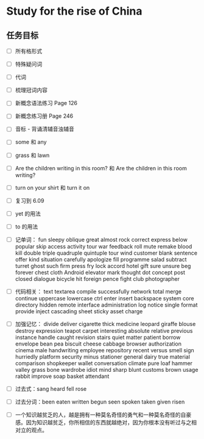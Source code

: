 # Study for the rise of China

## 任务目标

- [ ] 所有格形式

- [ ] 特殊疑问词

- [ ] 代词

- [ ] 梳理冠词内容

- [ ] 新概念语法练习 Page 126

- [ ] 新概念练习册 Page 246

- [ ] 音标 - 背诵清辅音浊辅音

- [ ] some 和 any

- [ ] grass 和 lawn

- [ ] Are the children writing in this room? 和 Are the children in this room writing?

- [ ] turn on your shirt 和 turn it on

- [ ] 复习到 6.09

- [ ] yet 的用法

- [ ] to 的用法

- [ ] 记单词： fun sleepy oblique great almost rock correct express below popular skip access activity tour war feedback roll mute remake blood kill double triple quadruple quintuple tour wind customer blank sentence offer kind situation carefully apologize fill programme salad subtract turret ghost such firm press fry lock accord hotel gift sure unsure beg forever chest cloth Android elevator mark thought dot concept post closed dialogue bicycle hit foreign pence fight club photographer

- [ ] 代码相关： text textarea compile successfully network total merge continue uppercase lowercase ctrl enter insert backspace system core directory hidden remote interface administration log notice single format provide inject cascading sheet sticky asset charge

- [ ] 加强记忆： divide deliver cigarette thick medicine leopard giraffe blouse destroy expression teapot carpet interesting absolute relative previous instance handle caught revision stairs quiet matter patient borrow envelope bean pea biscuit cheese cabbage browser authorization cinema male handwriting employee repository recent versus smell sign hurriedly platform security minus stationer general dairy true material comparison shopkeeper wallet conversation climate pure loaf hammer valley grass bone wardrobe idiot mind sharp blunt customs brown usage rabbit improve soap basket attendant

- [ ] 过去式：sang heard fell rose

- [ ] 过去分词：been eaten written begun seen spoken taken given risen

- [ ] 一个知识越贫乏的人，越是拥有一种莫名奇怪的勇气和一种莫名奇怪的自豪感。因为知识越贫乏，你所相信的东西就越绝对，因为你根本没有听过与之相对立的观点。
